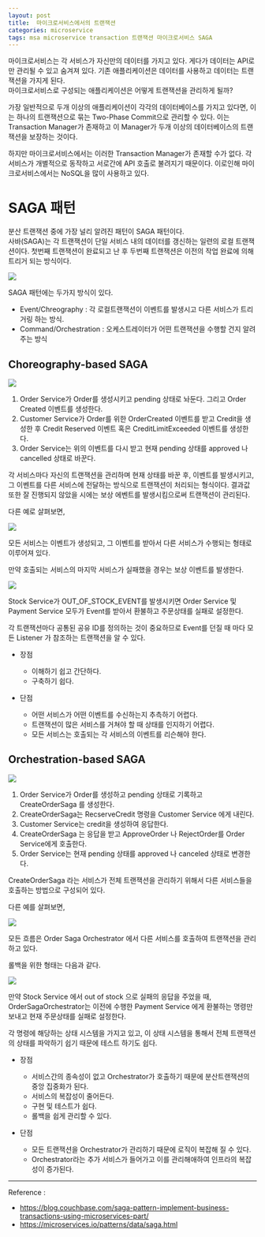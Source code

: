 ```yaml
---
layout: post
title:  마이크로서비스에서의 트랜잭션
categories: microservice
tags: msa microservice transaction 트랜잭션 마이크로서비스 SAGA
---
```



마이크로서비스는 각 서비스가 자신만의 데이터를 가지고 있다. 게다가 데이터는 API로만 관리될 수 있고 숨겨져 있다.
기존 애플리케이션은 데이터를 사용하고 데이터는 트랜잭션을 가지게 된다.  
마이크로서비스로 구성되는 애플리케이션은 어떻게 트랜잭션을 관리하게 될까?


가장 일반적으로 두개 이상의 애플리케이션이 각각의 데이터베이스를 가지고 있다면, 이는 하나의 트랜잭션으로 묶는 Two-Phase Commit으로 관리할 수 있다.
이는 Transaction Manager가 존재하고 이 Manager가 두개 이상의 데이터베이스의 트랜잭션을 보장하는 것이다.  

하지만 마이크로서비스에서는 이러한 Transaction Manager가 존재할 수가 없다. 각 서비스가 개별적으로 동작하고 서로간에 API 호출로 불려지기 때문이다. 이로인해 마이크로서비스에서는 NoSQL을 많이 사용하고 있다.

# SAGA 패턴

분산 트랜잭션 중에 가장 널리 알려진 패턴이 SAGA 패턴이다.  
사바(SAGA)는 각 트랜잭션이 단일 서비스 내의 데이터를 갱신하는 일련의 로컬 트랜잭션이다. 첫번째 트랜잭션이 완료되고 난 후 두번째 트랜잭션은 이전의 작업 완료에 의해 트리거 되는 방식이다.

![](https://microservices.io/i/data/saga.jpg)

SAGA 패턴에는 두가지 방식이 있다.
- Event/Chreography : 각 로컬트랜잭션이 이벤트를 발생시고 다른 서비스가 트리거링 하는 방식.
- Command/Orchestration : 오케스트레이터가 어떤 트랜잭션을 수행할 건지 알려주는 방식

## Choreography-based SAGA

![](https://microservices.io/i/data/Saga_Choreography_Flow.001.jpeg)

1. Order Service가 Order를 생성시키고 pending 상태로 놔둔다. 그리고 Order Created 이벤트를 생성한다.
1. Customer Service가 Order를 위한 OrderCreated 이벤트를 받고 Credit을 생성한 후 Credit Reserved 이벤트 혹은 CreditLimitExceeded 이벤트를 생성한다.
1. Order Service는 위의 이벤트를 다시 받고 현재 pending 상태를 approved  나 cancelled  상태로 바꾼다. 


각 서비스마다 자신의 트랜잭션을 관리하며 현재 상태를 바꾼 후, 이벤트를 발생시키고, 그 이벤트를 다른 서비스에 전달하는 방식으로 트랜잭션이 처리되는 형식이다. 결과값 또한 잘 진행되지 않았을 시에는 보상 에벤트를 발생시킴으로써 트랜잭션이 관리된다.

다른 예로 살펴보면, 

![](https://blog.couchbase.com/wp-content/uploads/2018/01/Screen-Shot-2018-01-09-at-6.13.39-PM-768x817.png)

모든 서비스는 이벤트가 생성되고, 그 이벤트를 받아서 다른 서비스가 수행되는 형태로 이루어져 있다.

만약 호출되는 서비스의 마지막 서비스가 실패했을 경우는 보상 이벤트를 발생한다.

![](https://blog.couchbase.com/wp-content/uploads/2018/01/Screen-Shot-2018-01-09-at-6.36.17-PM-768x526.png)

Stock Service가 OUT_OF_STOCK_EVENT를 발생시키면 Order Service 및 Payment Service 모두가 Event를 받아서 환불하고 주문상태를 실패로 설정한다.

각 트랜잭션마다 공통된 공유 ID를 정의하는 것이 중요하므로 Event를 던질 때 마다 모든 Listener 가 참조하는 트랜잭션을 알 수 있다.

- 장점
    - 이해하기 쉽고 간단하다.
    - 구축하기 쉽다.

- 단점
    - 어떤 서비스가 어떤 이벤트를 수신하는지 추측하기 어렵다.
    - 트랜잭션이 많은 서비스를 거쳐야 할 때 상태를 인지하기 어렵다.
    - 모든 서비스는 호출되는 각 서비스의 이벤트를 리슨해야 한다.


## Orchestration-based SAGA

![](https://microservices.io/i/data/Saga_Orchestration_Flow.001.jpeg)

1. Order Service가 Order를 생성하고 pending 상태로 기록하고 CreateOrderSaga 를 생성한다.
1. CreateOrderSaga는 RecserveCredit 명령을 Customer Service 에게 내린다.
1. Customer Service는 credit을 생성하여 응답한다.
1. CreateOrderSaga 는 응답을 받고 ApproveOrder 나 RejectOrder를 Order Service에게 호출한다.
1. Order Service는 현재 pending 상태를 approved 나 canceled 상태로 변경한다.

CreateOrderSaga 라는 서비스가 전체 트랜잭션을 관리하기 위해서 다른 서비스들을 호출하는 방법으로 구성되어 있다.

다른 예를 살펴보면,

![](https://blog.couchbase.com/wp-content/uploads/2018/01/Screen-Shot-2018-01-11-at-7.40.54-PM-768x470.png)

모든 흐름은 Order Saga Orchestrator 에서 다른 서비스를 호출하여 트랜잭션을 관리하고 있다.

롤백을 위한 형태는 다음과 같다.

![](https://blog.couchbase.com/wp-content/uploads/2018/01/Screen-Shot-2018-01-11-at-7.41.06-PM-768x489.png)

만약 Stock Service 에서 out of stock 으로 실패의 응답을 주었을 때, OrderSagaOrchestrator는 이전에 수행한 Payment Service 에게 환불하는 명령만 보내고 현재 주문상태를 실패로 설정한다.

각 명령에 해당하는 상태 시스템을 가지고 있고, 이 상태 시스템을 통해서 전체 트랜잭션의 상태를 파악하기 쉽기 때문에 테스트 하기도 쉽다.

- 장점
    - 서비스간의 종속성이 없고 Orchestrator가 호출하기 때문에 분산트랜잭션의 중앙 집중화가 된다.
    - 서비스의 복잡성이 줄어든다.
    - 구현 및 테스트가 쉽다.
    - 롤백을 쉽게 관리할 수 있다.

- 단점
    - 모든 트랜잭션을 Orchestrator가 관리하기 때문에 로직이 복잡해 질 수 있다.
    - Orchestrator라는 추가 서비스가 들어가고 이를 관리해애하여 인프라의 복잡성이 증가된다.

---

Reference : 
- https://blog.couchbase.com/saga-pattern-implement-business-transactions-using-microservices-part/
- https://microservices.io/patterns/data/saga.html



